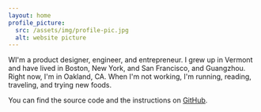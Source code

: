 ```yaml
---
layout: home
profile_picture:
  src: /assets/img/profile-pic.jpg
  alt: website picture
---
```


<p>
  WI'm a product designer, engineer, and entrepreneur. I grew up in Vermont and have lived in Boston, New York, and San Francisco, and Guangzhou. Right now, I'm in Oakland, CA. When I'm not working, I'm running, reading, traveling, and trying new foods.

</p>

<p>
  You can find the source code and the instructions on <a href="https://github.com/eliottvincent/bay">GitHub</a>.
</p>
